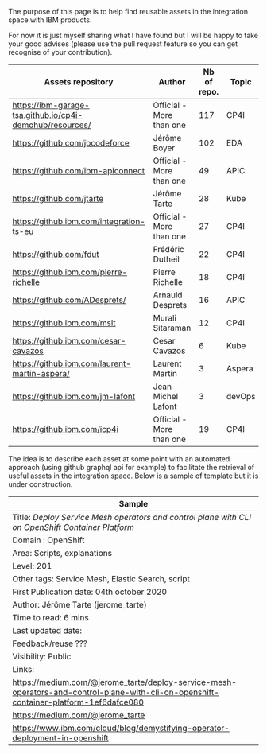 The purpose of this page is to help find reusable assets in the integration space with IBM products.

For now it is just myself sharing what I have found but I will be happy to take your good advises (please use the pull request feature so you can get recognise of your contribution).


| Assets repository                                        | Author                   | Nb of repo. | Topic  |
|----------------------------------------------------------|--------------------------|-------------|--------|
| https://ibm-garage-tsa.github.io/cp4i-demohub/resources/ | Official - More than one | 117         | CP4I   |
| https://github.com/jbcodeforce                           | Jérôme Boyer             | 102         | EDA    |
| https://github.com/ibm-apiconnect                        | Official - More than one | 49          | APIC   |
| https://github.com/jtarte                                | Jérôme Tarte             | 28          | Kube   |
| https://github.ibm.com/integration-ts-eu                 | Official - More than one | 27          | CP4I   |
| https://github.com/fdut                                  | Frédéric Dutheil         | 22          | CP4I   |
| https://github.ibm.com/pierre-richelle                   | Pierre Richelle          | 18          | CP4I   |
| https://github.com/ADesprets/                            | Arnauld Desprets         | 16          | APIC   |
| https://github.ibm.com/msit                              | Murali Sitaraman         | 12          | CP4I   |
| https://github.ibm.com/cesar-cavazos                     | Cesar Cavazos            | 6           | Kube   |
| https://github.ibm.com/laurent-martin-aspera/            | Laurent Martin           | 3           | Aspera |
| https://github.ibm.com/jm-lafont                         | Jean Michel Lafont       | 3           | devOps |
| https://github.ibm.com/icp4i                             | Official - More than one | 19          | CP4I   |


The idea is to describe each asset at some point with an automated approach (using github graphql api for example) to facilitate the retrieval of useful assets in the integration space.
Below is a sample of template but it is under construction.

|Sample                                                                                                                                 |
|---------------------------------------------------------------------------------------------------------------------------------------|
|Title: *Deploy Service Mesh operators and control plane with CLI on OpenShift Container Platform*                                      |
|Domain : OpenShift                                                                                                                     |
|Area: Scripts, explanations                                                                                                            |
|Level: 201                                                                                                                             |
|Other tags: Service Mesh, Elastic Search, script                                                                                       |
|First Publication date: 04th october 2020                                                                                              |
|Author: Jérôme Tarte (jerome_tarte)                                                                                                    |
|Time to read: 6 mins                                                                                                                   |
|Last updated date:                                                                                                                     |
|Feedback/reuse ???                                                                                                                     |
|Visibility: Public                                                                                                                     |
|Links:                                                                                                                                 |
|https://medium.com/@jerome_tarte/deploy-service-mesh-operators-and-control-plane-with-cli-on-openshift-container-platform-1ef6dafce080 |
https://medium.com/@jerome_tarte                                                                                                        |
https://www.ibm.com/cloud/blog/demystifying-operator-deployment-in-openshift                                                            |
